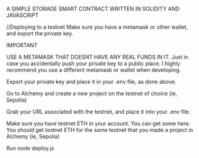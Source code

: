 A SIMPLE STORAGE SMART CONTRACT WRITTEN IN SOLIDITY AND JAVASCRIPT

//Deploying to a testnet
Make sure you have a metamask or other wallet, and export the private key.

IMPORTANT

USE A METAMASK THAT DOESNT HAVE ANY REAL FUNDS IN IT. Just in case you accidentally push your private key to a public place. I highly recommend you use a different metamask or wallet when developing.

Export your private key and place it in your .env file, as done above.

Go to Alchemy and create a new project on the testnet of choice (ie, Sepolia)

Grab your URL associated with the testnet, and place it into your .env file.

Make sure you have testnet ETH in your account. You can get some here. You should get testnet ETH for the same testnet that you made a project in Alchemy (ie, Sepolia)

Run node deploy.js
